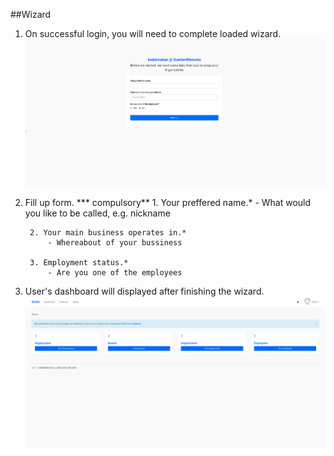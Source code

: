 ##Wizard

1. On successful login, you will need to complete loaded wizard.
![Wizard](/Images/wizard.png)

2. Fill up form. *** compulsory**
        1. Your preffered name.*
            - What would you like to be called, e.g. nickname

        2. Your main business operates in.*
            - Whereabout of your bussiness

        3. Employment status.*
            - Are you one of the employees

3. User's dashboard will displayed after finishing the wizard.
![Dashboard](/Images/dashboard.png)
